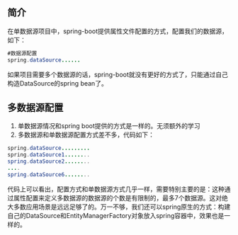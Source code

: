 ## 简介
在单数据源项目中，spring-boot提供属性文件配置的方式，配置我们的数据源，如下：
```java
#数据源配置
spring.dataSource......
```
如果项目需要多个数据源的话，spring-boot就没有更好的方式了，只能通过自己构造DataSource的spring bean了。
## 多数据源配置
1. 单数据源情况和spring boot提供的方式是一样的。无须额外的学习
2. 多数据源和单数据源配置方式差不多，代码如下：
```java
spring.dataSource.........
spring.dataSource1........
spring.dataSource2........
....
spring.dataSource6........
```
代码上可以看出，配置方式和单数据源方式几乎一样，需要特别主要的是：这种通过属性配置来定义多数据源的数据源的个数是有限制的，最多7个数据源。这对绝大多数应用场景是远远足够了的。万一不够，我们还可以spring原生的方式：构建自己的DataSource和EntityManagerFactory对象放入spring容器中，效果也是一样的。
